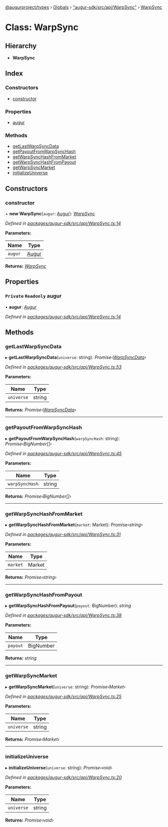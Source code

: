 [@augurproject/types](../README.md) › [Globals](../globals.md) › ["augur-sdk/src/api/WarpSync"](../modules/_augur_sdk_src_api_warpsync_.md) › [WarpSync](_augur_sdk_src_api_warpsync_.warpsync.md)

# Class: WarpSync

## Hierarchy

* **WarpSync**

## Index

### Constructors

* [constructor](_augur_sdk_src_api_warpsync_.warpsync.md#constructor)

### Properties

* [augur](_augur_sdk_src_api_warpsync_.warpsync.md#private-readonly-augur)

### Methods

* [getLastWarpSyncData](_augur_sdk_src_api_warpsync_.warpsync.md#getlastwarpsyncdata)
* [getPayoutFromWarpSyncHash](_augur_sdk_src_api_warpsync_.warpsync.md#getpayoutfromwarpsynchash)
* [getWarpSyncHashFromMarket](_augur_sdk_src_api_warpsync_.warpsync.md#getwarpsynchashfrommarket)
* [getWarpSyncHashFromPayout](_augur_sdk_src_api_warpsync_.warpsync.md#getwarpsynchashfrompayout)
* [getWarpSyncMarket](_augur_sdk_src_api_warpsync_.warpsync.md#getwarpsyncmarket)
* [initializeUniverse](_augur_sdk_src_api_warpsync_.warpsync.md#initializeuniverse)

## Constructors

###  constructor

\+ **new WarpSync**(`augur`: [Augur](_augur_sdk_src_augur_.augur.md)): *[WarpSync](_augur_sdk_src_api_warpsync_.warpsync.md)*

*Defined in [packages/augur-sdk/src/api/WarpSync.ts:14](https://github.com/AugurProject/augur/blob/88b6e76efb/packages/augur-sdk/src/api/WarpSync.ts#L14)*

**Parameters:**

Name | Type |
------ | ------ |
`augur` | [Augur](_augur_sdk_src_augur_.augur.md) |

**Returns:** *[WarpSync](_augur_sdk_src_api_warpsync_.warpsync.md)*

## Properties

### `Private` `Readonly` augur

• **augur**: *[Augur](_augur_sdk_src_augur_.augur.md)*

*Defined in [packages/augur-sdk/src/api/WarpSync.ts:14](https://github.com/AugurProject/augur/blob/88b6e76efb/packages/augur-sdk/src/api/WarpSync.ts#L14)*

## Methods

###  getLastWarpSyncData

▸ **getLastWarpSyncData**(`universe`: string): *Promise‹[WarpSyncData](../interfaces/_augur_sdk_src_api_warpsync_.warpsyncdata.md)›*

*Defined in [packages/augur-sdk/src/api/WarpSync.ts:53](https://github.com/AugurProject/augur/blob/88b6e76efb/packages/augur-sdk/src/api/WarpSync.ts#L53)*

**Parameters:**

Name | Type |
------ | ------ |
`universe` | string |

**Returns:** *Promise‹[WarpSyncData](../interfaces/_augur_sdk_src_api_warpsync_.warpsyncdata.md)›*

___

###  getPayoutFromWarpSyncHash

▸ **getPayoutFromWarpSyncHash**(`warpSyncHash`: string): *Promise‹BigNumber[]›*

*Defined in [packages/augur-sdk/src/api/WarpSync.ts:45](https://github.com/AugurProject/augur/blob/88b6e76efb/packages/augur-sdk/src/api/WarpSync.ts#L45)*

**Parameters:**

Name | Type |
------ | ------ |
`warpSyncHash` | string |

**Returns:** *Promise‹BigNumber[]›*

___

###  getWarpSyncHashFromMarket

▸ **getWarpSyncHashFromMarket**(`market`: Market): *Promise‹string›*

*Defined in [packages/augur-sdk/src/api/WarpSync.ts:31](https://github.com/AugurProject/augur/blob/88b6e76efb/packages/augur-sdk/src/api/WarpSync.ts#L31)*

**Parameters:**

Name | Type |
------ | ------ |
`market` | Market |

**Returns:** *Promise‹string›*

___

###  getWarpSyncHashFromPayout

▸ **getWarpSyncHashFromPayout**(`payout`: BigNumber): *string*

*Defined in [packages/augur-sdk/src/api/WarpSync.ts:38](https://github.com/AugurProject/augur/blob/88b6e76efb/packages/augur-sdk/src/api/WarpSync.ts#L38)*

**Parameters:**

Name | Type |
------ | ------ |
`payout` | BigNumber |

**Returns:** *string*

___

###  getWarpSyncMarket

▸ **getWarpSyncMarket**(`universe`: string): *Promise‹Market›*

*Defined in [packages/augur-sdk/src/api/WarpSync.ts:25](https://github.com/AugurProject/augur/blob/88b6e76efb/packages/augur-sdk/src/api/WarpSync.ts#L25)*

**Parameters:**

Name | Type |
------ | ------ |
`universe` | string |

**Returns:** *Promise‹Market›*

___

###  initializeUniverse

▸ **initializeUniverse**(`universe`: string): *Promise‹void›*

*Defined in [packages/augur-sdk/src/api/WarpSync.ts:20](https://github.com/AugurProject/augur/blob/88b6e76efb/packages/augur-sdk/src/api/WarpSync.ts#L20)*

**Parameters:**

Name | Type |
------ | ------ |
`universe` | string |

**Returns:** *Promise‹void›*
